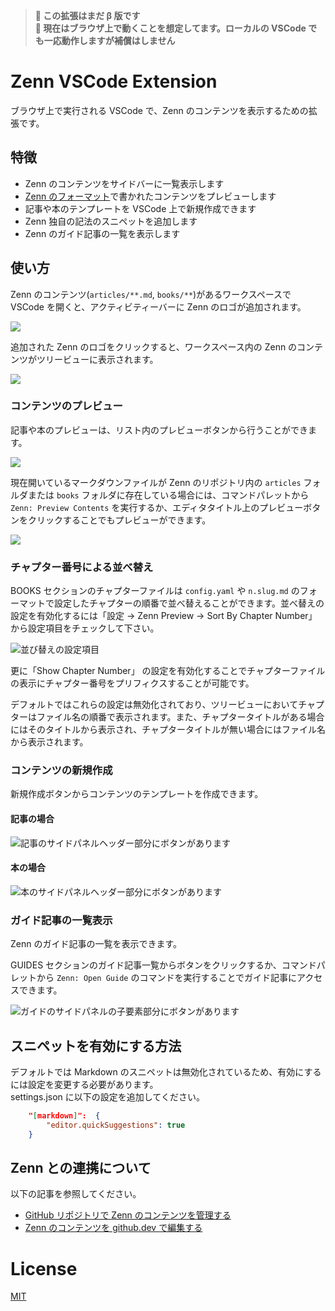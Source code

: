 > **🚩 この拡張はまだ β 版です** <br /> 
> **🚩 現在はブラウザ上で動くことを想定してます。ローカルの VSCode でも一応動作しますが補償はしません**

# Zenn VSCode Extension

ブラウザ上で実行される VSCode で、Zenn のコンテンツを表示するための拡張です。

## 特徴

- Zenn のコンテンツをサイドバーに一覧表示します
- [Zenn のフォーマット](https://zenn.dev/zenn/articles/markdown-guide)で書かれたコンテンツをプレビューします
- 記事や本のテンプレートを VSCode 上で新規作成できます
- Zenn 独自の記法のスニペットを追加します
- Zenn のガイド記事の一覧を表示します

## 使い方

Zenn のコンテンツ(`articles/**.md`, `books/**`)があるワークスペースで VSCode を開くと、アクティビティーバーに Zenn のロゴが追加されます。

![](https://user-images.githubusercontent.com/97154037/200182145-b3c9c794-35ad-4064-9223-0308501cda86.png)

追加された Zenn のロゴをクリックすると、ワークスペース内の Zenn のコンテンツがツリービューに表示されます。

![](https://user-images.githubusercontent.com/97154037/200182141-8e15e610-25a4-4c87-b2ce-c2573a472ef6.png)

### コンテンツのプレビュー

記事や本のプレビューは、リスト内のプレビューボタンから行うことができます。

![](https://user-images.githubusercontent.com/97154037/200181486-d18012e8-a86b-4a11-a2ba-2c3272fe9dc0.gif)

現在開いているマークダウンファイルが Zenn のリポジトリ内の `articles` フォルダまたは `books` フォルダに存在している場合には、コマンドパレットから `Zenn: Preview Contents` を実行するか、エディタタイトル上のプレビューボタンをクリックすることでもプレビューができます。

![](https://user-images.githubusercontent.com/50942816/216569874-fadeeadb-a965-47ac-a7ac-1e605fcacd84.png)

### チャプター番号による並べ替え

BOOKS セクションのチャプターファイルは `config.yaml` や `n.slug.md` のフォーマットで設定したチャプターの順番で並べ替えることができます。並べ替えの設定を有効化するには「設定 → Zenn Preview → Sort By Chapter Number」から設定項目をチェックして下さい。

![並び替えの設定項目](https://user-images.githubusercontent.com/50942816/217654314-34a98eb4-ab8d-4d12-9a76-02be50cbd379.jpg)

更に「Show Chapter Number」 の設定を有効化することでチャプターファイルの表示にチャプター番号をプリフィクスすることが可能です。

デフォルトではこれらの設定は無効化されており、ツリービューにおいてチャプターはファイル名の順番で表示されます。また、チャプタータイトルがある場合にはそのタイトルから表示され、チャプタータイトルが無い場合にはファイル名から表示されます。

### コンテンツの新規作成

新規作成ボタンからコンテンツのテンプレートを作成できます。

#### 記事の場合

![記事のサイドパネルヘッダー部分にボタンがあります](https://user-images.githubusercontent.com/97154037/200182139-b7d3f4c1-c016-48e9-af96-f719a145c866.png)

#### 本の場合

![本のサイドパネルヘッダー部分にボタンがあります](https://user-images.githubusercontent.com/97154037/200182143-0d1469f0-b5f8-425f-aeb3-120a5b9c7b7e.png)

### ガイド記事の一覧表示

Zenn のガイド記事の一覧を表示できます。

GUIDES セクションのガイド記事一覧からボタンをクリックするか、コマンドパレットから `Zenn: Open Guide` のコマンドを実行することでガイド記事にアクセスできます。

![ガイドのサイドパネルの子要素部分にボタンがあります](https://user-images.githubusercontent.com/50942816/216094321-ef951df3-5dea-4a3d-82c6-f3b4c8a387d1.jpg)

## スニペットを有効にする方法

デフォルトでは Markdown のスニペットは無効化されているため、有効にするには設定を変更する必要があります。  
settings.json に以下の設定を追加してください。

```json
    "[markdown]":  {
        "editor.quickSuggestions": true
    }
```

## Zenn との連携について

以下の記事を参照してください。

- [GitHub リポジトリで Zenn のコンテンツを管理する](https://zenn.dev/zenn/articles/connect-to-github)
- [Zenn のコンテンツを github.dev で編集する](https://zenn.dev/zenn/articles/usage-github-dev)

# License

[MIT](LICENSE)
